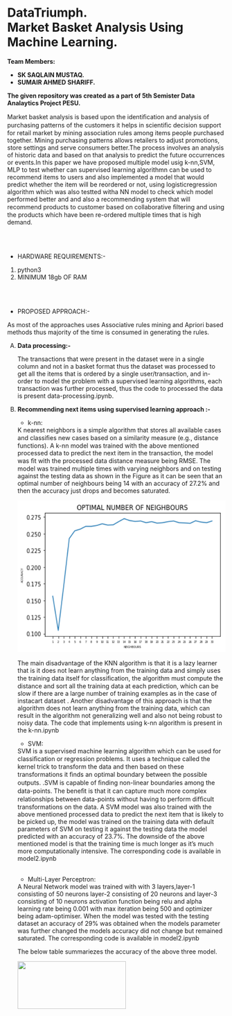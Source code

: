 # DataTriumph.<br/>Market Basket Analysis Using Machine Learning.

<b>Team Members:</b> 
<ul>
<li><b>SK SAQLAIN MUSTAQ.</b></li>
<li><b>SUMAIR AHMED SHARIFF.</b></li>
</ul>
<b>The given repository was created as a part of 5th Semister Data Analaytics Project PESU.</b>


Market basket analysis is based upon the identiﬁcation and analysis of purchasing patterns of the customers it helps in scientiﬁc decision support for retail market by mining association rules among items people purchased together. Mining purchasing patterns allows retailers to adjust promotions, store settings and serve consumers better.The process involves an analysis of historic data and based on that analysis to predict the future occurrences or events.In this paper we have proposed multiple model usig k-nn,SVM, MLP to test whether can supervised learning algorithmn can be used to recommend items to users and also implemented a model that would predict whether the item will be reordered or not, using logisticregression algorithm which was also testted witha NN model to check which model performed better and and also a recommending system that will recommend products to customer based on collaborative ﬁltering and using the products which have been re-ordered multiple times that is high demand. 

<br/>
<br/>
<ul><li>HARDWARE REQUIREMENTS:-</li></ul>
<ul><li type=1>python3</li><li type=1>MINIMUM 18gb OF RAM</li></ul>
<br/>
<br/>
<ul><li>PROPOSED APPROACH:-</li></ul>
As most of the approaches uses Associative rules mining and Apriori based methods thus majority of the time is consumed in generating the rules.

<ul><li type='A'><b>Data processing:-</b></li> 
<p>The transactions that were present in the dataset were in a single column and not in a basket format thus the dataset was processed to get all the items that is ordered by a single user/transaction, and in-order to model the problem with a supervised learning algorithms, each transaction was further processed, thus the code to processed the data is present data-processing.ipynb. </p>
 
<li type='A'><b>Recommending next items using supervised learning approach :-</b></li>
 <ul><li> k-nn:</li></ul>K nearest neighbors is a simple algorithm that stores all available cases and classiﬁes new cases based on a similarity measure (e.g., distance functions). A k-nn model was trained with the above mentioned processed data to predict the next item in the transaction, the model was ﬁt with the processed data distance measure being RMSE. The model was trained multiple times with varying neighbors and on testing against the testing data as shown in the Figure as it can be seen that an optimal number of neighbours being 14 with an accuracy of 27.2% and then the accuracy just drops and becomes saturated. 
<p align="left">
  <img src="neighbours.png" width="500" height="350">
</p>
The main disadvantage of the KNN algorithm is that it is a lazy learner that is it does not learn anything from the training data and simply uses the training data itself for classiﬁcation,  the algorithm must compute the distance and sort all the training data at each prediction, which can be slow if there are a large number of training examples as in the case of instacart dataset . Another disadvantage of this approach is that the algorithm does not learn anything from the training data, which can result in the algorithm not generalizing well and also not being robust to noisy data. 
The code that implements using k-nn algorithm is present in the k-nn.ipynb

<ul><li> SVM:</li></ul> SVM is a supervised machine learning algorithm which can be used for classiﬁcation or regression problems. It uses a technique called the kernel trick to transform the data and then based on these transformations it ﬁnds an optimal boundary between the possible outputs. .SVM is capable of ﬁnding non-linear boundaries among the data-points. The beneﬁt is that it can capture much more complex relationships between data-points without having to perform difﬁcult transformations on the data. A SVM model was also trained with the above mentioned processed data to predict the next item that is likely to be picked up, the model was trained on the training data with default parameters of SVM on testing it against the testing data the model predicted with an accuracy of 23.7%. 
The downside of the above mentioned model is that the training time is much longer as it’s much more computationally intensive.
The corresponding code is available in model2.ipynb
<br/>
<br/>
<ul><li> Multi-Layer Perceptron:</li></ul>A Neural Network model was trained with with 3 layers,layer-1 consisting of 50 neurons layer-2 consisting of 20 neurons and layer-3 consisting of 10 neurons activation function being relu and alpha learning rate being 0.001 with max iteration being 500 and optimizer being adam-optimiser. When the model was tested with the testing dataset an accuracy of 29% was obtained when the models parameter was further changed the models accuracy did not change but remained saturated.
The corresponding code is available in model2.ipynb
<br/>
<p>The below table summariezes the accuracy of the above three model.</p>

<img src="https://user-images.githubusercontent.com/31769827/48947929-de44a000-ef58-11e8-8ef7-bf8311db5585.PNG" width="250" height="110">
</ul>
